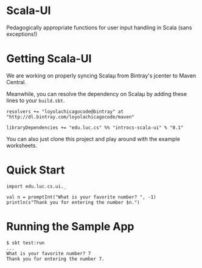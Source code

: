 # Scala-UI

Pedagogically appropriate functions for user input handling in Scala
(sans exceptions!)

# Getting Scala-UI

We are working on properly syncing Scalaµ from Bintray's jcenter to
Maven Central.

Meanwhile, you can resolve the dependency on Scalaµ by adding these
lines to your `build.sbt`.

    resolvers += "loyolachicagocode@bintray" at "http://dl.bintray.com/loyolachicagocode/maven"

    libraryDependencies += "edu.luc.cs" %% "introcs-scala-ui" % "0.1"

You can also just clone this project and play around with the example
worksheets.

# Quick Start

    import edu.luc.cs.ui._

    val n = promptInt("What is your favorite number? ", -1)
    println(s"Thank you for entering the number $n.")

# Running the Sample App

    $ sbt test:run
    ...
    What is your favorite number? 7
    Thank you for entering the number 7.
